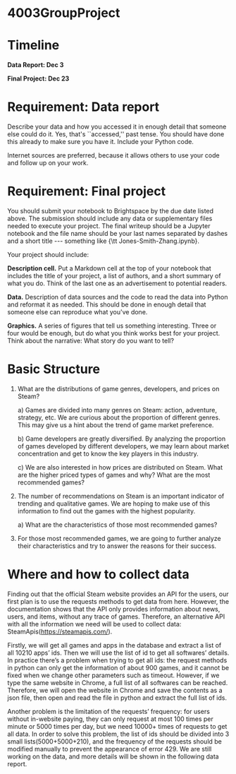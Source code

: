 # 4003GroupProject

# Timeline

**Data Report:     Dec 3**

**Final Project:   Dec 23**

# Requirement: Data report

Describe your data and how you accessed it in enough detail that someone else
could do it. Yes, that's ``accessed,'' past tense.  You should have done this
already to make sure you have it. Include your Python code.

Internet sources are preferred, because it allows others to use your code and
follow up on your work.

# Requirement: Final project

You should submit your notebook to Brightspace by the due date listed
above. The submission should include any data or supplementary files needed to
execute your project. The final writeup should be a Jupyter notebook and the
file name should be your last names separated by dashes and a short title ---
something like {\tt Jones-Smith-Zhang.ipynb}.

Your project should include:

**Description cell.**  Put a Markdown cell at the top of your notebook that
includes the title of your project, a list of authors, and a short summary of
what you do.  Think of the last one as an advertisement to potential readers.

**Data.**  Description of data sources and the code to read the data into
Python and reformat it as needed. This should be done in enough detail that
someone else can reproduce what you've done.

**Graphics.**  A series of figures that tell us something interesting. Three
or four would be enough, but do what you think works best for your project.
Think about the narrative:  What story do you want to tell?

# Basic Structure

1. What are the distributions of game genres, developers, and prices on Steam?

    a) Games are divided into many genres on Steam: action, adventure, strategy, etc. We are curious about the proportion of different genres. This may give us a hint about the trend of game market preference.
    
    b) Game developers are greatly diversified. By analyzing the proportion of games developed by different developers, we may learn about market concentration and get to know the key players in this industry.
    
    c) We are also interested in how prices are distributed on Steam. What are the higher priced types of games and why?
What are the most recommended games?

2. The number of recommendations on Steam is an important indicator of trending and qualitative games. We are hoping to make use of this information to find out the games with the highest popularity.

    a) What are the characteristics of those most recommended games?
    
3. For those most recommended games, we are going to further analyze their characteristics and try to answer the reasons for their success.

# Where and how to collect data

Finding out that the official Steam website provides an API for the users, our first plan is to use the requests methods to get data from here. However, the documentation shows that the API only provides information about news, users, and items, without any trace of games. Therefore, an alternative API with all the information we need will be used to collect data: SteamApis(https://steamapis.com/). 

Firstly, we will get all games and apps in the database and extract a list of all 10210 apps’ ids. Then we will use the list of id to get all softwares’ details. In practice there’s a problem when trying to get all ids: the request methods in python can only get the information of about 900 games, and it cannot be fixed when we change other parameters such as timeout. However, if we type the same website in Chrome, a full list of all softwares can be reached. Therefore, we will open the website in Chrome and save the contents as a json file, then open and read the file in python and extract the full list of ids. 

Another problem is the limitation of the requests’ frequency: for users without in-website paying, they can only request at most 100 times per minute or 5000 times per day, but we need 10000+ times of requests to get all data. In order to solve this problem, the list of ids should be divided into 3 small lists(5000+5000+210), and the frequency of the requests should be modified manually to prevent the appearance of error 429. We are still working on the data, and more details will be shown in the following data report. 
